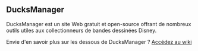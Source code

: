 ## DucksManager

DucksManager est un site Web gratuit et open-source offrant de nombreux outils utiles aux collectionneurs de bandes dessinées Disney.

Envie d'en savoir plus sur les dessous de DucksManager ? [Accédez au wiki](https://github.com/ducksmanager/DucksManager/wiki)
